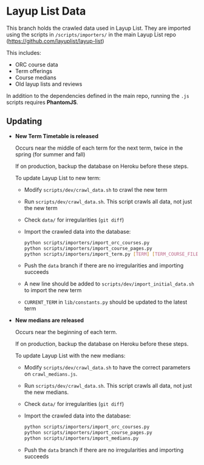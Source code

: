 # Layup List Data

This branch holds the crawled data used in Layup List. They are imported using the scripts in `/scripts/importers/` in the main Layup List repo (https://github.com/layuplist/layup-list)

This includes:
* ORC course data
* Term offerings
* Course medians
* Old layup lists and reviews

In addition to the dependencies defined in the main repo, running the `.js` scripts requires **PhantomJS**.

## Updating

* **New Term Timetable is released**

  Occurs near the middle of each term for the next term, twice in the spring (for summer and fall)
  
  If on production, backup the database on Heroku before these steps.
  
  To update Layup List to new term:
  * Modify `scripts/dev/crawl_data.sh` to crawl the new term
  * Run `scripts/dev/crawl_data.sh`. This script crawls all data, not just the new term
  * Check `data/` for irregularities (`git diff`)
  * Import the crawled data into the database:
  
    ```bash
    python scripts/importers/import_orc_courses.py
    python scripts/importers/import_course_pages.py
    python scripts/importers/import_term.py [TERM] [TERM_COURSE_FILE]
    ```
  * Push the `data` branch if there are no irregularities and importing succeeds
  * A new line should be added to `scripts/dev/import_initial_data.sh` to import the new term
  * `CURRENT_TERM` in `lib/constants.py` should be updated to the latest term
  
* **New medians are released**

  Occurs near the beginning of each term.

  If on production, backup the database on Heroku before these steps. 
  
  To update Layup List with the new medians:
  * Modify `scripts/dev/crawl_data.sh` to have the correct parameters on `crawl_medians.js`. 
  * Run `scripts/dev/crawl_data.sh`. This script crawls all data, not just the new medians.
  * Check `data/` for irregularities (`git diff`)
  * Import the crawled data into the database:
  
    ```bash
    python scripts/importers/import_orc_courses.py
    python scripts/importers/import_course_pages.py
    python scripts/importers/import_medians.py
    ```
    
  * Push the `data` branch if there are no irregularities and importing succeeds
  
